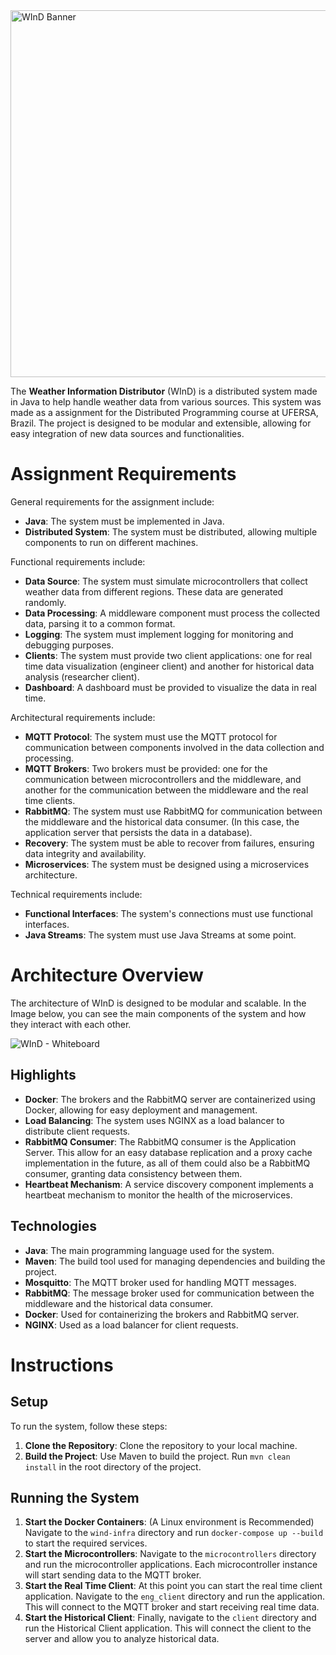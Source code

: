 <img width="2500" height="587" alt="WInD Banner" src="https://github.com/user-attachments/assets/e0ed35ae-818c-495e-b938-cfa4910e56b5" />

The **Weather Information Distributor** (WInD) is a distributed system made in Java to help handle weather data from various sources. This system was made as a assignment for the Distributed Programming course at UFERSA, Brazil. The project is designed to be modular and extensible, allowing for easy integration of new data sources and functionalities.


# Assignment Requirements
General requirements for the assignment include:
- **Java**: The system must be implemented in Java.
- **Distributed System**: The system must be distributed, allowing multiple components to run on different machines.

Functional requirements include:
- **Data Source**: The system must simulate microcontrollers that collect weather data from different regions. These data are generated randomly.
- **Data Processing**: A middleware component must process the collected data, parsing it to a common format.
- **Logging**: The system must implement logging for monitoring and debugging purposes.
- **Clients**: The system must provide two client applications: one for real time data visualization (engineer client) and another for historical data analysis (researcher client).
- **Dashboard**: A dashboard must be provided to visualize the data in real time.

Architectural requirements include:
- **MQTT Protocol**: The system must use the MQTT protocol for communication between components involved in the data collection and processing.
- **MQTT Brokers**: Two brokers must be provided: one for the communication between microcontrollers and the middleware, and another for the communication between the middleware and the real time clients.
- **RabbitMQ**: The system must use RabbitMQ for communication between the middleware and the historical data consumer. (In this case, the application server that persists the data in a database).
- **Recovery**: The system must be able to recover from failures, ensuring data integrity and availability.
- **Microservices**: The system must be designed using a microservices architecture.

Technical requirements include:
- **Functional Interfaces**: The system's connections must use functional interfaces.
- **Java Streams**: The system must use Java Streams at some point.


# Architecture Overview
The architecture of WInD is designed to be modular and scalable. In the Image below, you can see the main components of the system and how they interact with each other.

![WInD - Whiteboard](https://github.com/user-attachments/assets/b053aba5-cf25-4a22-99e4-e993f323ddbd)

## Highlights
- **Docker**: The brokers and the RabbitMQ server are containerized using Docker, allowing for easy deployment and management.
- **Load Balancing**: The system uses NGINX as a load balancer to distribute client requests.
- **RabbitMQ Consumer**: The RabbitMQ consumer is the Application Server. This allow for an easy database replication and a proxy cache implementation in the future, as all of them could also be a RabbitMQ consumer, granting data consistency between them.
- **Heartbeat Mechanism**: A service discovery component implements a heartbeat mechanism to monitor the health of the microservices.

## Technologies
- **Java**: The main programming language used for the system.
- **Maven**: The build tool used for managing dependencies and building the project.
- **Mosquitto**: The MQTT broker used for handling MQTT messages.
- **RabbitMQ**: The message broker used for communication between the middleware and the historical data consumer.
- **Docker**: Used for containerizing the brokers and RabbitMQ server.
- **NGINX**: Used as a load balancer for client requests.
  

# Instructions
## Setup
To run the system, follow these steps:
1. **Clone the Repository**: Clone the repository to your local machine.
2. **Build the Project**: Use Maven to build the project. Run `mvn clean install` in the root directory of the project.

## Running the System
1. **Start the Docker Containers**: (A Linux environment is Recommended) Navigate to the `wind-infra` directory and run `docker-compose up --build` to start the required services.
2. **Start the Microcontrollers**: Navigate to the `microcontrollers` directory and run the microcontroller applications. Each microcontroller instance will start sending data to the MQTT broker.
3. **Start the Real Time Client**: At this point you can start the real time client application. Navigate to the `eng_client` directory and run the application. This will connect to the MQTT broker and start receiving real time data.
4. **Start the Historical Client**: Finally, navigate to the `client` directory and run the Historical Client application. This will connect the client to the server and allow you to analyze historical data.
